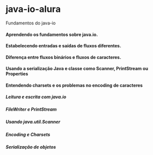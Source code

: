 # java-io-alura
Fundamentos do java-io

#### Aprendendo os fundamentos sobre java.io.
#### Estabelecendo entradas e saídas de fluxos diferentes.
#### Diferença entre fluxos binários e fluxos de caracteres.
#### Usando a serialização Java e classe como Scanner, PrintStream ou Properties
#### Entendendo charsets e os problemas no encoding de caracteres

##### Leitura e escrita com java.io
##### FileWriter e PrintStream
##### Usando java.util.Scanner
##### Encoding e Charsets
##### Serialização de objetos
